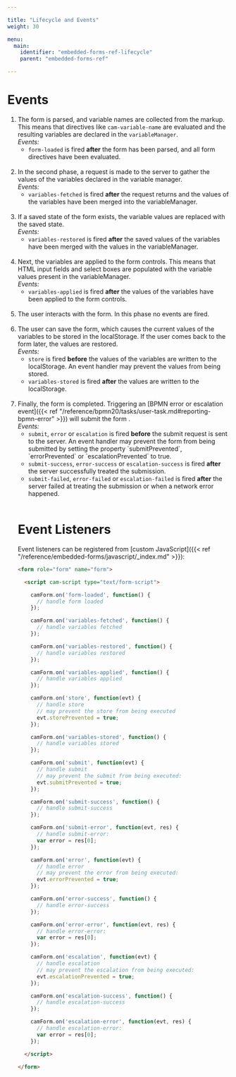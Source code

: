 ```yaml
---

title: "Lifecycle and Events"
weight: 30

menu:
  main:
    identifier: "embedded-forms-ref-lifecycle"
    parent: "embedded-forms-ref"

---
```


# Events

<ol>
  <li>
    The form is parsed, and variable names are collected from the markup. This means that directives
    like <code>cam-variable-name</code> are evaluated and the resulting variables are declared in the
    <code>variableManager</code>.<br/>
    <em>Events:</em>
    <ul>
      <li><code>form-loaded</code> is fired <strong>after</strong> the form has been parsed, and all form directives have been
    evaluated.</li>
    </ul>
  </li>
  <br/>
  <li>
    In the second phase, a request is made to the server to gather the values of the
    variables declared in the variable manager.<br/>
    <em>Events:</em>
    <ul>
      <li><code>variables-fetched</code> is fired <strong>after</strong> the request returns and the values of the variables have
     been merged into the variableManager.</li>
    </ul>
  </li>
  <br/>
  <li>
    If a saved state of the form exists, the variable values are replaced with the saved state.<br/>
    <em>Events:</em>
    <ul>
      <li><code>variables-restored</code> is fired <strong>after</strong> the saved values of the variables have been merged with
     the values in the variableManager.</li>
    </ul>
  </li>
  <br/>
  <li>
    Next, the variables are applied to the form controls. This means that HTML input fields and
    select boxes are populated with the variable values present in the variableManager.<br/>
    <em>Events:</em>
    <ul>
      <li><code>variables-applied</code> is fired <strong>after</strong> the values of the variables have been applied to the
     form controls.</li>
    </ul>
  </li>
  <br/>
  <li>
    The user interacts with the form. In this phase no events are fired.
  </li>
  <br/>
  <li>
    The user can save the form, which causes the current values of the variables to be stored in the
    localStorage. If the user comes back to the form later, the values are restored.<br/>
    <em>Events:</em>
    <ul>
      <li><code>store</code> is fired <strong>before</strong> the values of the variables are written to the localStorage. An
      event handler may prevent the values from being stored.</li>
      <li><code>variables-stored</code> is fired <strong>after</strong> the values are written to the localStorage.</li>
    </ul>
  </li>
  <br/>
  <li>
    Finally, the form is completed. Triggering an [BPMN error or escalation event]({{< ref "/reference/bpmn20/tasks/user-task.md#reporting-bpmn-error" >}}) will submit the form .<br/>
    <em>Events:</em>
    <ul>
      <li><code>submit</code>, <code>error</code> or <code>escalation</code> is fired <strong>before</strong> the submit request is sent to the server. An event handler may
      prevent the form from being submitted by setting the property `submitPrevented`, `errorPrevented` or `escalationPrevented` to true.</li>
      <li><code>submit-success</code>, <code>error-success</code> or <code>escalation-success</code> is fired <strong>after</strong> the server successfully treated the submission.</li>
      <li><code>submit-failed</code>, <code>error-failed</code> or <code>escalation-failed</code> is fired <strong>after</strong> the server failed at treating the submission
      or when a network error happened.</li>
    </ul>
  </li>
  <br/>

# Event Listeners

Event listeners can be registered from [custom JavaScript]({{< ref "/reference/embedded-forms/javascript/_index.md" >}}):

```html
<form role="form" name="form">

  <script cam-script type="text/form-script">

    camForm.on('form-loaded', function() {
      // handle form loaded
    });

    camForm.on('variables-fetched', function() {
      // handle variables fetched
    });

    camForm.on('variables-restored', function() {
      // handle variables restored
    });

    camForm.on('variables-applied', function() {
      // handle variables applied
    });

    camForm.on('store', function(evt) {
      // handle store
      // may prevent the store from being executed
      evt.storePrevented = true;
    });

    camForm.on('variables-stored', function() {
      // handle variables stored
    });

    camForm.on('submit', function(evt) {
      // handle submit
      // may prevent the submit from being executed:
      evt.submitPrevented = true;
    });

    camForm.on('submit-success', function() {
      // handle submit-success
    });

    camForm.on('submit-error', function(evt, res) {
      // handle submit-error:
      var error = res[0];
    });

    camForm.on('error', function(evt) {
      // handle error
      // may prevent the error from being executed:
      evt.errorPrevented = true;
    });

    camForm.on('error-success', function() {
      // handle error-success
    });

    camForm.on('error-error', function(evt, res) {
      // handle error-error:
      var error = res[0];
    });

    camForm.on('escalation', function(evt) {
      // handle escalation
      // may prevent the escalation from being executed:
      evt.escalationPrevented = true;
    });

    camForm.on('escalation-success', function() {
      // handle escalation-success
    });

    camForm.on('escalation-error', function(evt, res) {
      // handle escalation-error:
      var error = res[0];
    });

  </script>

</form>
```
